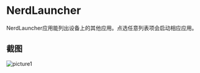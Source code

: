 # NerdLauncher

NerdLauncher应用能列出设备上的其他应用。点选任意列表项会启动相应应用。  

## 截图

![picture1](https://raw.githubusercontent.com/waynelu92/NerdLauncher/master/screenshot/NerdLauncher_Screenshot_1.png)  
